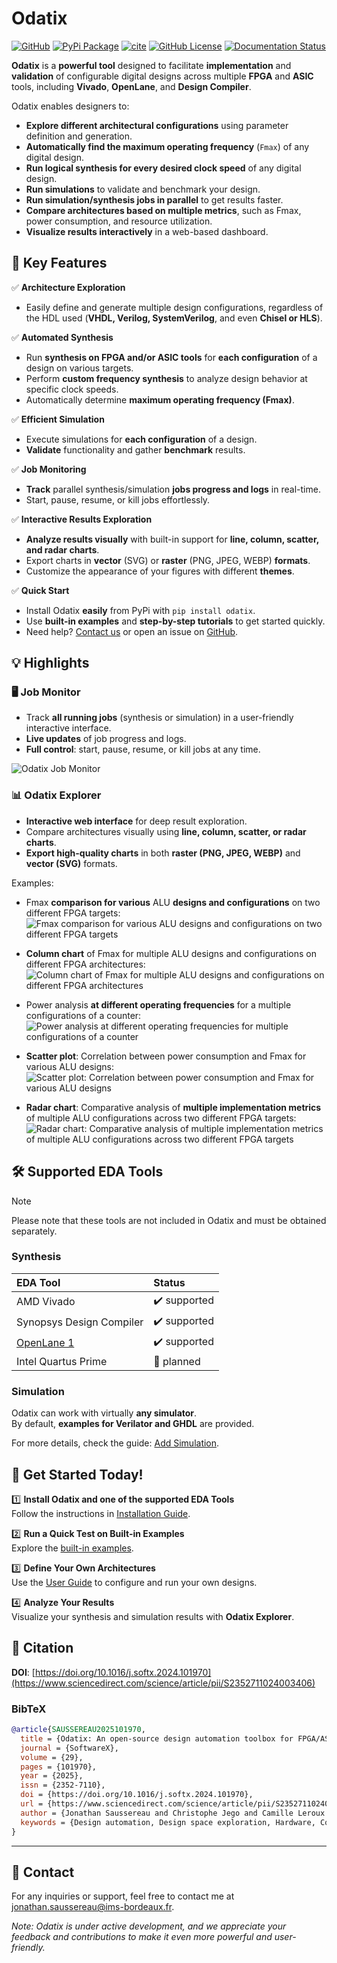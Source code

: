 # Odatix

[![GitHub](https://img.shields.io/badge/GitHub-Odatix-blue.svg?logo=github)](https://github.com/jsaussereau/Odatix)
[![PyPi Package](https://img.shields.io/pypi/v/odatix)](https://pypi.org/project/odatix/)
[![cite](https://img.shields.io/badge/cite-DOI%3A10.1016/j.softx.2024.101970-green)](https://www.sciencedirect.com/science/article/pii/S2352711024003406)
[![GitHub License](https://img.shields.io/github/license/jsaussereau/Odatix)](https://github.com/jsaussereau/Odatix/blob/main/LICENSE)
[![Documentation Status](https://readthedocs.org/projects/odatix/badge/?version=latest)](https://odatix.readthedocs.io)

**Odatix** is a **powerful tool** designed to facilitate **implementation** and **validation** of configurable digital designs across multiple **FPGA** and **ASIC** tools, including **Vivado**, **OpenLane**, and **Design Compiler**.

Odatix enables designers to:

- **Explore different architectural configurations** using parameter definition and generation.
- **Automatically find the maximum operating frequency** (`Fmax`) of any digital design.
- **Run logical synthesis for every desired clock speed** of any digital design.
- **Run simulations** to validate and benchmark your design.
- **Run simulation/synthesis jobs in parallel** to get results faster.
- **Compare architectures based on multiple metrics**, such as Fmax, power consumption, and resource utilization.
- **Visualize results interactively** in a web-based dashboard.

## 🚀 Key Features

✅ **Architecture Exploration**  
   - Easily define and generate multiple design configurations, regardless of the HDL used (**VHDL, Verilog, SystemVerilog**, and even **Chisel or HLS**).

✅ **Automated Synthesis**  
   - Run **synthesis on FPGA and/or ASIC tools** for **each configuration** of a design on various targets.
   - Perform **custom frequency synthesis** to analyze design behavior at specific clock speeds.
   - Automatically determine **maximum operating frequency (Fmax)**.

✅ **Efficient Simulation**  
   - Execute simulations for **each configuration** of a design.
   - **Validate** functionality and gather **benchmark** results.

✅ **Job Monitoring**  
   - **Track** parallel synthesis/simulation **jobs progress and logs** in real-time.
   - Start, pause, resume, or kill jobs effortlessly.

✅ **Interactive Results Exploration**  
   - **Analyze results visually** with built-in support for **line, column, scatter, and radar charts**.
   - Export charts in **vector** (SVG) or **raster** (PNG, JPEG, WEBP) **formats**.
   - Customize the appearance of your figures with different **themes**.

✅ **Quick Start**  
   - Install Odatix **easily** from PyPi with `pip install odatix`.
   - Use **built-in examples** and **step-by-step tutorials** to get started quickly.
   - Need help? [Contact us](mailto:jonathan.saussereau@ims-bordeaux.fr?Subject=[Odatix]) or open an issue on [GitHub](https://github.com/jsaussereau/Odatix/issues).

## 💡 Highlights

### 🖥️ **Job Monitor**
- Track **all running jobs** (synthesis or simulation) in a user-friendly interactive interface.
- **Live updates** of job progress and logs.
- **Full control**: start, pause, resume, or kill jobs at any time.

![Odatix Job Monitor](./sources/images/odatix/odatix.png)

### 📊 **Odatix Explorer**
- **Interactive web interface** for deep result exploration.
- Compare architectures visually using **line, column, scatter, or radar charts**.
- **Export high-quality charts** in both **raster (PNG, JPEG, WEBP)** and **vector (SVG)** formats.

Examples:
- Fmax **comparison for various** ALU **designs and configurations** on two different FPGA targets:
![Fmax comparison for various ALU designs and configurations on two different FPGA targets](./sources/images/odatix-explorer/odatix-explorer-lines.png)

- **Column chart** of Fmax for multiple ALU designs and configurations on different FPGA architectures:
![Column chart of Fmax for multiple ALU designs and configurations on different FPGA architectures](./sources/images/odatix-explorer/odatix-explorer-columns.png)

- Power analysis **at different operating frequencies** for a multiple configurations of a counter:
![Power analysis at different operating frequencies for multiple configurations of a counter](./sources/images/odatix-explorer/odatix-explorer-columns-freq.png)

- **Scatter plot**: Correlation between power consumption and Fmax for various ALU designs:
![Scatter plot: Correlation between power consumption and Fmax for various ALU designs](./sources/images/odatix-explorer/odatix-explorer-scatter.png)

- **Radar chart**: Comparative analysis of **multiple implementation metrics** of multiple ALU configurations across two different FPGA targets:
![Radar chart: Comparative analysis of multiple implementation metrics of multiple ALU configurations across two different FPGA targets](./sources/images/odatix-explorer/odatix-explorer-radar.png)

## 🛠 Supported EDA Tools

> [!NOTE]
> Please note that these tools are not included in Odatix and must be obtained separately.

### **Synthesis**

| EDA Tool                                                       | Status              |
| :------------------------------------------------------------- | :------------------ |
| AMD Vivado                                                     | ✔️ supported        |
| Synopsys Design Compiler                                       | ✔️ supported        |
| [OpenLane 1](https://github.com/The-OpenROAD-Project/OpenLane) | ✔️ supported        |
| Intel Quartus Prime                                            | 📅 planned          |

### **Simulation**
Odatix can work with virtually **any simulator**.  
By default, **examples for Verilator and GHDL** are provided.

For more details, check the guide: [Add Simulation](https://odatix.readthedocs.io/en/latest/quick_start/add_simulation.html).

## 🏁 Get Started Today!

1️⃣ **Install Odatix and one of the supported EDA Tools**  
   Follow the instructions in [Installation Guide](https://odatix.readthedocs.io/en/latest/installation/index.html).

2️⃣ **Run a Quick Test on Built-in Examples**  
   Explore the [built-in examples](https://odatix.readthedocs.io/en/latest/quick_start/index.html).

3️⃣ **Define Your Own Architectures**  
   Use the [User Guide](https://odatix.readthedocs.io/en/latest/quick_start/index.html) to configure and run your own designs.

4️⃣ **Analyze Your Results**  
   Visualize your synthesis and simulation results with **Odatix Explorer**.

## 📰 Citation

**DOI**: [https://doi.org/10.1016/j.softx.2024.101970](https://www.sciencedirect.com/science/article/pii/S2352711024003406)

### **BibTeX**
```bibtex
@article{SAUSSEREAU2025101970,
  title = {Odatix: An open-source design automation toolbox for FPGA/ASIC implementation},
  journal = {SoftwareX},
  volume = {29},
  pages = {101970},
  year = {2025},
  issn = {2352-7110},
  doi = {https://doi.org/10.1016/j.softx.2024.101970},
  url = {https://www.sciencedirect.com/science/article/pii/S2352711024003406},
  author = {Jonathan Saussereau and Christophe Jego and Camille Leroux and Jean-Baptiste Begueret},
  keywords = {Design automation, Design space exploration, Hardware, Computer-aided design, Design flow, FPGA, ASIC}
}
```
---

## 📧 Contact

For any inquiries or support, feel free to contact me at jonathan.saussereau@ims-bordeaux.fr.

*Note: Odatix is under active development, and we appreciate your feedback and contributions to make it even more powerful and user-friendly.*
